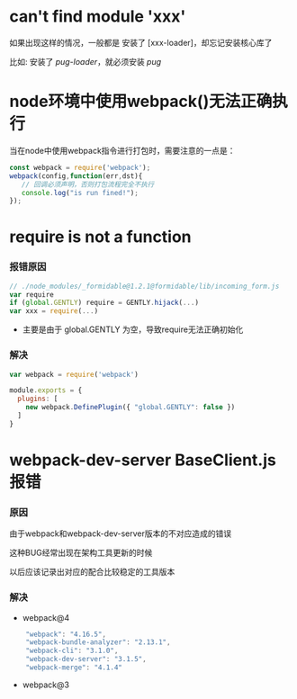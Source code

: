 
# can't find module 'xxx'
如果出现这样的情况，一般都是
安装了 [xxx-loader]，却忘记安装核心库了

比如: 
安装了 *pug-loader*，就必须安装 *pug*

# node环境中使用webpack()无法正确执行

当在node中使用webpack指令进行打包时，需要注意的一点是：

```js
const webpack = require('webpack');
webpack(config,function(err,dst){
   // 回调必须声明，否则打包流程完全不执行
   console.log("is run fined!");
});
```

# require is not a function

### 报错原因
``` js
// ./node_modules/_formidable@1.2.1@formidable/lib/incoming_form.js
var require
if (global.GENTLY) require = GENTLY.hijack(...)
var xxx = require(...)
```
- 主要是由于 global.GENTLY 为空，导致require无法正确初始化

### 解决
``` js
var webpack = require('webpack')

module.exports = {
  plugins: [
    new webpack.DefinePlugin({ "global.GENTLY": false })
  ]
}
```

# webpack-dev-server BaseClient.js 报错
### 原因
由于webpack和webpack-dev-server版本的不对应造成的错误

这种BUG经常出现在架构工具更新的时候

以后应该记录出对应的配合比较稳定的工具版本

### 解决
- webpack@4
``` js
    "webpack": "4.16.5",
    "webpack-bundle-analyzer": "2.13.1",
    "webpack-cli": "3.1.0",
    "webpack-dev-server": "3.1.5",
    "webpack-merge": "4.1.4"
```
- webpack@3
``` js

```
